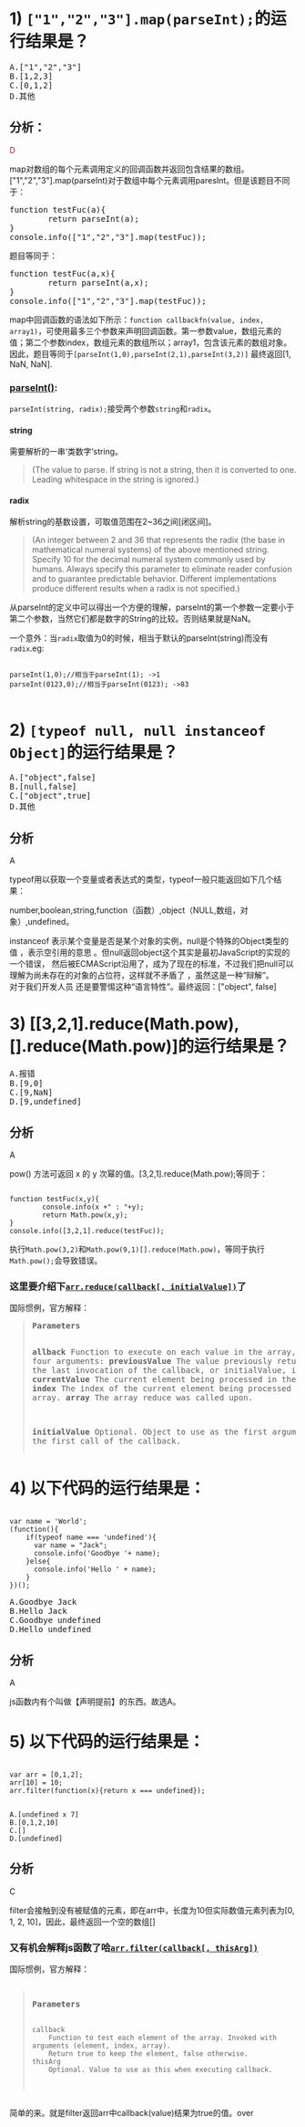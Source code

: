 
<h1>1)  <code>["1","2","3"].map(parseInt);</code>的运行结果是？</h1>
<pre>A.["1","2","3"]
B.[1,2,3]
C.[0,1,2]
D.其他</pre>
<h2>分析：</h2>
<p style="color:red;">D</p>
map对数组的每个元素调用定义的回调函数并返回包含结果的数组。["1","2","3"].map(parseInt)对于数组中每个元素调用paresInt。但是该题目不同于：<pre>
function testFuc(a){
        return parseInt(a);
}
console.info(["1","2","3"].map(testFuc));</pre>
题目等同于：
<pre>
function testFuc(a,x){
        return parseInt(a,x);
}
console.info(["1","2","3"].map(testFuc));</pre>
map中回调函数的语法如下所示：<code>function callbackfn(value, index, array1)</code>，可使用最多三个参数来声明回调函数。第一参数value，数组元素的值；第二个参数index，数组元素的数组所以；array1，包含该元素的数组对象。
因此，题目等同于<code>[parseInt(1,0),parseInt(2,1),parseInt(3,2)]</code>
最终返回[1, NaN, NaN].
<h3><a href="https://developer.mozilla.org/en-US/docs/Web/JavaScript/Reference/Global_Objects/parseInt" target="_blank">parseInt()</a>:</h3>
<code>parseInt(string, radix);</code>接受两个参数<code>string</code>和<code>radix</code>。
<h4>string</h4>
需要解析的一串‘类数字’string。<blockquote>(The value to parse. If string is not a string, then it is converted to one. Leading whitespace in the string is ignored.)</blockquote>
<h4>radix</h4>
解析string的基数设置，可取值范围在2~36之间[闭区间]。<blockquote>(An integer between 2 and 36 that represents the radix (the base in mathematical numeral systems) of the above mentioned string. Specify 10 for the decimal numeral system commonly used by humans. Always specify this parameter to eliminate reader confusion and to guarantee predictable behavior. Different implementations produce different results when a radix is not specified.)</blockquote>
<p>从parseInt的定义中可以得出一个方便的理解，parseInt的第一个参数一定要小于第二个参数，当然它们都是数字的String的比较。否则结果就是NaN。</p>
<p>一个意外：当<code>radix</code>取值为0的时候，相当于默认的parseInt(string)而没有<code>radix</code>.eg:</p>
<pre><code>
parseInt(1,0);//相当于parseInt(1); ->1
parseInt(0123,0);//相当于parseInt(0123); ->83
</code>
</pre>
<h1>2)  <code>[typeof null, null instanceof Object]</code>的运行结果是？</h1>
<pre>
A.["object",false]
B.[null,false]
C.["object",true]
D.其他
</pre>
<h2>分析</h2>
<p>A</p>
typeof用以获取一个变量或者表达式的类型，typeof一般只能返回如下几个结果：
<p>number,boolean,string,function（函数）,object（NULL,数组，对象）,undefined。</p>
instanceof 表示某个变量是否是某个对象的实例，null是个特殊的Object类型的值 ，表示空引用的意思 。但null返回object这个其实是最初JavaScript的实现的一个错误， 
然后被ECMAScript沿用了，成为了现在的标准，不过我们把null可以理解为尚未存在的对象的占位符，这样就不矛盾了 ，虽然这是一种“辩解”。<br>
对于我们开发人员 还是要警惕这种“语言特性”。最终返回：["object", false]
<h1>3) [[3,2,1].reduce(Math.pow),[].reduce(Math.pow)]的运行结果是？</h1>
<pre>
A.报错
B.[9,0]
C.[9,NaN]
D.[9,undefined]
</pre>
<h2>分析</h2>
<p>A</p>
pow() 方法可返回 x 的 y 次幂的值。[3,2,1].reduce(Math.pow);等同于：
<pre><code>
function testFuc(x,y){
        console.info(x +" : "+y);
        return Math.pow(x,y);
}
console.info([3,2,1].reduce(testFuc));
</code></pre>
执行<code>Math.pow(3,2)</code>和<code>Math.pow(9,1)</code，最终返回9。
但是要注意pow的参数都是必须的，<code>[].reduce(Math.pow)</code>，等同于执行<code>Math.pow();</code>会导致错误。
<h3>这里要介绍下<a href="https://developer.mozilla.org/en-US/docs/Web/JavaScript/Reference/Global_Objects/Array/Reduce" target="_blank"><code>arr.reduce(callback[, initialValue])</code></a>了</h3>
国际惯例，官方解释：
<blockquote><pre>
<b>Parameters</b>

<b>allback</b>
      Function to execute on each value in the array, taking four arguments:
      <b>previousValue</b>
         The value previously returned in the last invocation of the callback,
         or initialValue, if supplied.
      <b>currentValue</b>
         The current element being processed in the array.
      <b>index</b>
         The index of the current element being processed in the array.
      <b>array</b>
         The array reduce was called upon.
         
<b>initialValue</b>
      Optional. Object to use as the first argument to the first call of the callback.
</pre></blockquote>
<h1>4) 以下代码的运行结果是：</h1>
<pre><code>
var name = 'World';
(function(){
    if(typeof name === 'undefined'){
      var name = "Jack";
      console.info('Goodbye '+ name);
    }else{
      console.info('Hello ' + name);
    }
})();
</code></pre>
<pre>
A.Goodbye Jack
B.Hello Jack
C.Goodbye undefined
D.Hello undefined
</pre>
<h2>分析</h2>
<p>A</p>
<p>js函数内有个叫做【声明提前】的东西。故选A。</p>
<h1>5) 以下代码的运行结果是：</h1>
<pre><code>
var arr = [0,1,2];
arr[10] = 10;
arr.filter(function(x){return x === undefined});
</code></pre>
<pre><code>
A.[undefined x 7]
B.[0,1,2,10]
C.[]
D.[undefined]
</code></pre>
<h2>分析</h2>
<p>C</p>
<p>filter会接触到没有被赋值的元素，即在arr中，长度为10但实际数值元素列表为[0, 1, 2, 10]，因此，最终返回一个空的数组[]</p>
<h3>又有机会解释js函数了哈<code><a href="https://developer.mozilla.org/en-US/docs/Web/JavaScript/Reference/Global_Objects/Array/filter" target="_blank">arr.filter(callback[, thisArg])</a></code></h3>
国际惯例，官方解释：
<pre><blockquote>
<b>Parameters</b>

    callback
        Function to test each element of the array. Invoked with arguments (element, index, array). 
        Return true to keep the element, false otherwise.
    thisArg
        Optional. Value to use as this when executing callback.
</blockquote></pre>
<p>简单的来。就是filter返回arr中callback(value)结果为true的值。over</p>
